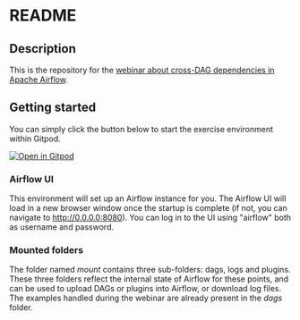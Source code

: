 # README

## Description

This is the repository for the [webinar about cross-DAG dependencies in Apache Airflow](https://streamyard.com/watch/BUifcMp5zBsZ).

## Getting started

You can simply click the button below to start the exercise environment within Gitpod.

[![Open in Gitpod](
    https://gitpod.io/button/open-in-gitpod.svg
)](https://gitpod.io/#https://github.com/datamindedbe/academy_airflow)

### Airflow UI

This environment will set up an Airflow instance for you.
The Airflow UI will load in a new browser window once the startup is complete (if not, you can navigate to http://0.0.0.0:8080).
You can log in to the UI using "airflow" both as username and password.

### Mounted folders

The folder named *mount* contains three sub-folders: dags, logs and plugins.
These three folders reflect the internal state of Airflow for these points,
and can be used to upload DAGs or plugins into Airflow, or download log files. The examples handled during the webinar are already present in the *dags* folder.
